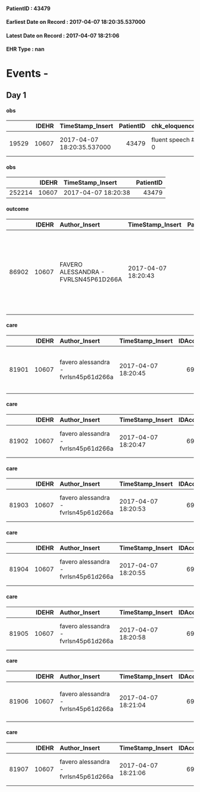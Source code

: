 
#### PatientID : 43479
#### Earliest Date on Record : 2017-04-07 18:20:35.537000
#### Latest Date on Record : 2017-04-07 18:21:06
#### EHR Type : nan

# Events - 

## Day 1

#### obs
|       |   IDEHR | TimeStamp_Insert           |   PatientID | chk_eloquence     | asthenia     | dyspnoea                      | body_temp    | agitation_behavior_freq   | mood               | cognitive_state   |
|------:|--------:|:---------------------------|------------:|:------------------|:-------------|:------------------------------|:-------------|:--------------------------|:-------------------|:------------------|
| 19529 |   10607 | 2017-04-07 18:20:35.537000 |       43479 | fluent speech # 0 | Moderate # 2 | applicant moderate effort # 7 | Apyrexia # 0 | quiet # 0                 | disappointing # 02 | Polished # 2      |

#### obs
|        |   IDEHR | TimeStamp_Insert    |   PatientID |
|-------:|--------:|:--------------------|------------:|
| 252214 |   10607 | 2017-04-07 18:20:38 |       43479 |

#### outcome
|       |   IDEHR | Author_Insert                        | TimeStamp_Insert    |   PatientID |   IDDigitalSignDocument |   IDPAI_VIDAS | opt_problem                                            |   opt_problem_num | opt_obiettivo                                                                                              |   opt_obiettivo_num | opt_stato_problema   |   opt_stato_problema_num | opt_interventi                                                                                                      |   opt_interventi_num |
|------:|--------:|:-------------------------------------|:--------------------|------------:|------------------------:|--------------:|:-------------------------------------------------------|------------------:|:-----------------------------------------------------------------------------------------------------------|--------------------:|:---------------------|-------------------------:|:--------------------------------------------------------------------------------------------------------------------|---------------------:|
| 86902 |   10607 | FAVERO ALESSANDRA - FVRLSN45P61D266A | 2017-04-07 18:20:43 |       43479 |                  710812 |         89135 | Alteration or risk of impairment of lung function # 26 |                 3 | The patient will not present symptoms that will reduce QoL (epistaxis, cough, hemoptysis, hemoptysis) # 45 |                   4 | Open Problem # 1     |                        1 | Implementation PAI - Therapeutic adjustment # 275; Counseling - Sharing with the patient the therapeutic path # 278 |                    4 |

#### care
|       |   IDEHR | Author_Insert                        | TimeStamp_Insert    |   IDAccess | EHRType   |   PatientID |   IDTERAPIE_OUTPAT_VIDAS | ds_dose   | opt_via_di_somm   | ds_ora   | dt_data_inizio      |   opt_pregressa |   opt_somm_terapia |   opt_estemporanea |   opt_termina |   opt_somm_in_pompa | opt_farmaco                                       |
|------:|--------:|:-------------------------------------|:--------------------|-----------:|:----------|------------:|-------------------------:|:----------|:------------------|:---------|:--------------------|----------------:|-------------------:|-------------------:|--------------:|--------------------:|:--------------------------------------------------|
| 81901 |   10607 | favero alessandra - fvrlsn45p61d266a | 2017-04-07 18:20:45 |      69880 | amb       |       43479 |                    59523 | 2 tablets | oral # 0 = 0      | 22 # 22  | 2017-04-07 00:00:00 |               0 |                  0 |                  0 |             0 |                   0 | senna glycosides (pursennid 12 mg tablets) # 1029 |

#### care
|       |   IDEHR | Author_Insert                        | TimeStamp_Insert    |   IDAccess | EHRType   |   PatientID |   IDTERAPIE_OUTPAT_VIDAS | ds_dose   | opt_via_di_somm   | ds_ora          | dt_data_inizio      |   opt_pregressa |   opt_somm_terapia |   opt_estemporanea |   opt_termina |   opt_somm_in_pompa | opt_farmaco                          |
|------:|--------:|:-------------------------------------|:--------------------|-----------:|:----------|------------:|-------------------------:|:----------|:------------------|:----------------|:--------------------|----------------:|-------------------:|-------------------:|--------------:|--------------------:|:-------------------------------------|
| 81902 |   10607 | favero alessandra - fvrlsn45p61d266a | 2017-04-07 18:20:47 |      69880 | amb       |       43479 |                    59524 | 1 tablet  | oral # 0 = 0      | 08 # 8; 20 # 20 | 2017-04-07 00:00:00 |               0 |                  0 |                  0 |             0 |                   0 | pregabalin (lyrica 75 mg cps) # 1773 |

#### care
|       |   IDEHR | Author_Insert                        | TimeStamp_Insert    |   IDAccess | EHRType   |   PatientID |   IDTERAPIE_OUTPAT_VIDAS | ds_dose   | opt_via_di_somm        | ds_ora   | dt_data_inizio      |   opt_pregressa |   opt_somm_terapia |   opt_estemporanea |   opt_termina |   opt_somm_in_pompa | opt_farmaco                              |
|------:|--------:|:-------------------------------------|:--------------------|-----------:|:----------|------------:|-------------------------:|:----------|:-----------------------|:---------|:--------------------|----------------:|-------------------:|-------------------:|--------------:|--------------------:|:-----------------------------------------|
| 81903 |   10607 | favero alessandra - fvrlsn45p61d266a | 2017-04-07 18:20:53 |      69880 | amb       |       43479 |                    59525 | 1 fl      | subcutaneously # 3 = 3 | 20 # 20  | 2017-04-07 00:00:00 |               0 |                  0 |                  0 |             0 |                   0 | fraxiparine (seleparina 5,700 iu) # 1140 |

#### care
|       |   IDEHR | Author_Insert                        | TimeStamp_Insert    |   IDAccess | EHRType   |   PatientID |   IDTERAPIE_OUTPAT_VIDAS | ds_dose   | opt_via_di_somm   | ds_ora   | dt_data_inizio      |   opt_pregressa |   opt_somm_terapia |   opt_estemporanea |   opt_termina |   opt_somm_in_pompa | opt_farmaco                           |
|------:|--------:|:-------------------------------------|:--------------------|-----------:|:----------|------------:|-------------------------:|:----------|:------------------|:---------|:--------------------|----------------:|-------------------:|-------------------:|--------------:|--------------------:|:--------------------------------------|
| 81904 |   10607 | favero alessandra - fvrlsn45p61d266a | 2017-04-07 18:20:55 |      69880 | amb       |       43479 |                    59526 | 1 tablet  | oral # 0 = 0      | 22 # 22  | 2017-04-07 00:00:00 |               0 |                  0 |                  0 |             0 |                   0 | lorazepam (tavor 1 mg tablets) # 1859 |

#### care
|       |   IDEHR | Author_Insert                        | TimeStamp_Insert    |   IDAccess | EHRType   |   PatientID |   IDTERAPIE_OUTPAT_VIDAS | ds_dose   | opt_via_di_somm   | ds_ora   | dt_data_inizio      |   opt_pregressa |   opt_somm_terapia |   opt_estemporanea |   opt_termina |   opt_somm_in_pompa | opt_farmaco                             |
|------:|--------:|:-------------------------------------|:--------------------|-----------:|:----------|------------:|-------------------------:|:----------|:------------------|:---------|:--------------------|----------------:|-------------------:|-------------------:|--------------:|--------------------:|:----------------------------------------|
| 81905 |   10607 | favero alessandra - fvrlsn45p61d266a | 2017-04-07 18:20:58 |      69880 | amb       |       43479 |                    59527 | 1 tablet  | oral # 0 = 0      | 08 # 8   | 2017-04-07 00:00:00 |               0 |                  0 |                  0 |             0 |                   0 | furosemide (25 mg lasix tablets) # 1223 |

#### care
|       |   IDEHR | Author_Insert                        | TimeStamp_Insert    |   IDAccess | EHRType   |   PatientID |   IDTERAPIE_OUTPAT_VIDAS | ds_dose   | opt_via_di_somm   | ds_ora   | dt_data_inizio      |   opt_pregressa |   opt_somm_terapia |   opt_estemporanea |   opt_termina |   opt_somm_in_pompa | opt_farmaco                                          |
|------:|--------:|:-------------------------------------|:--------------------|-----------:|:----------|------------:|-------------------------:|:----------|:------------------|:---------|:--------------------|----------------:|-------------------:|-------------------:|--------------:|--------------------:|:-----------------------------------------------------|
| 81906 |   10607 | favero alessandra - fvrlsn45p61d266a | 2017-04-07 18:21:04 |      69880 | amb       |       43479 |                    59528 | 1 tablet  | oral # 0 = 0      | 14 # 14  | 2017-04-07 00:00:00 |               0 |                  0 |                  0 |             0 |                   0 | spironolactone (aldactone 100 mg tablets rev) # 1228 |

#### care
|       |   IDEHR | Author_Insert                        | TimeStamp_Insert    |   IDAccess | EHRType   |   PatientID |   IDTERAPIE_OUTPAT_VIDAS | ds_dose   | opt_via_di_somm   | ds_ora   | dt_data_inizio      |   opt_pregressa |   opt_somm_terapia |   opt_estemporanea |   opt_termina |   opt_somm_in_pompa | opt_farmaco                             |
|------:|--------:|:-------------------------------------|:--------------------|-----------:|:----------|------------:|-------------------------:|:----------|:------------------|:---------|:--------------------|----------------:|-------------------:|-------------------:|--------------:|--------------------:|:----------------------------------------|
| 81907 |   10607 | favero alessandra - fvrlsn45p61d266a | 2017-04-07 18:21:06 |      69880 | amb       |       43479 |                    59529 | 1 fl      | oral # 0 = 0      | 09 # 9   | 2017-04-07 00:00:00 |               0 |                  0 |                  0 |             0 |                   0 | dexamethasone (4 mg soldesam fl) # 1447 |


